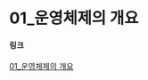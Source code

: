 # 01_운영체제의 개요

#### 링크
[01_운영체제의 개요](https://velog.io/@ka09068/01%EC%9A%B4%EC%98%81%EC%B2%B4%EC%A0%9C%EC%9D%98-%EA%B0%9C%EC%9A%94)
